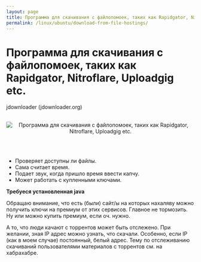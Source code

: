 ```yaml
---
layout: page
title: Программа для скачивания с файлопомоек, таких как Rapidgator, Nitroflare, Uploadgig etc.
permalink: /linux/ubuntu/download-from-file-hostings/
---
```



# Программа для скачивания с файлопомоек, таких как Rapidgator, Nitroflare, Uploadgig etc.


jdownloader (jdownloader.org)


<br/>

<div align="center">
    <img src="http://storage6.static.itmages.ru/i/18/0412/h_1523516754_7360888_d0fa6ee52b.png" border="0" alt="Программа для скачивания с файлопомоек, таких как Rapidgator, Nitroflare, Uploadgig etc.">
</div>


<br/><br/>

- Проверяет доступны ли файлы. 
- Сама считает время. 
- Подает звук, когда пришло время ввести капчу. 
- Может работать с купленными ключами. 


**Требуеся установленная java**

Обращаю внимание, что есть (были) сайт/ы на которых нахаляву можно получить ключи на премиум от этих сервисов. Главное не тормозить. Ну или можно купить премиум, если оч. нужно.

А то, что люди качают с торрентов может быть отслежено. При желании, зная IP адрес можно узнать, что скачали. Особенно, если IP (как в моем случае) постоянный, белый адрес. Тему по отслеживанию скачиваний пользователями материалов с торрентов см. на хабрахабре.
